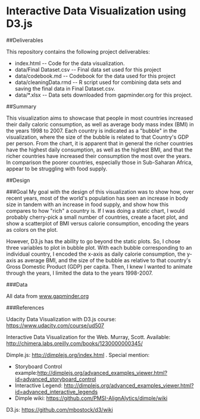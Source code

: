 # Interactive Data Visualization using D3.js

##Deliverables

This repository contains the following project deliverables:

 * index.html -- Code for the data visualization. 
 * data/Final Dataset.csv -- Final data set used for this project
 * data/codebook.md -- Codebook for the data used for this project
 * data/cleaningData.rmd -- R script used for combining data sets and saving the final data in Final Dataset.csv.
 * data/\*.xlsx -- Data sets downloaded from gapminder.org for this project.

##Summary

This visualization aims to showcase that people in most countries increased their daily caloric consumption, as well as average body mass index (BMI) in the years 1998 to 2007.  Each country is indicated as a "bubble" in the visualization, where the size of the bubble is related to that Country's GDP per person.  From the chart, it is apparent that in general the richer countries have the highest daily consumption, as well as the highest BMI, and that the richer countries have increased their consumption the most over the years.  In comparison the poorer countries, especially those in Sub-Saharan Africa, appear to be struggling with food supply. 

##Design

###Goal
My goal with the design of this visualization was to show how, over recent years, most of the world's population has seen an increase in body size in tandem with an increase in food supply, and show how this compares to how "rich" a country is.  If I was doing a static chart, I would probably cherry-pick a small number of countries, create a facet plot, and show a scatterplot of BMI versus calorie consumption, encoding the years as colors on the plot.

However, D3.js has the ability to go beyond the static plots.  So, I chose three variables to plot in bubble plot.  With each bubble corresponding to an individual country, I encoded the x-axis as daily calorie consumption, the y-axis as average BMI, and the size of the bubble as relative to that country's Gross Domestic Product (GDP) per capita.  Then, I knew I wanted to animate through the years, I limited the data to the years 1998-2007.  

###Data

All data from www.gapminder.org

###References

Udacity Data Visualization with D3.js course: https://www.udacity.com/course/ud507

Interactive Data Visualization for the Web. Murray, Scott. Available: http://chimera.labs.oreilly.com/books/1230000000345/

Dimple.js: http://dimplejs.org/index.html . Special mention:

 * Storyboard Control example:http://dimplejs.org/advanced_examples_viewer.html?id=advanced_storyboard_control
 * Interactive Legend: http://dimplejs.org/advanced_examples_viewer.html?id=advanced_interactive_legends
 * Dimple wiki: https://github.com/PMSI-AlignAlytics/dimple/wiki

D3.js: https://github.com/mbostock/d3/wiki
